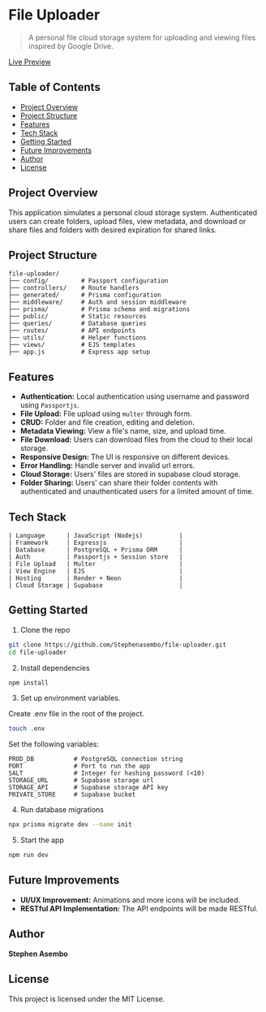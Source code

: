 # File Uploader

> A personal file cloud storage system for uploading and viewing files inspired by Google Drive.

[Live Preview](https://file-uploader-5mab.onrender.com)

## Table of Contents

- [Project Overview](#project-overview)
- [Project Structure](#project-structure)
- [Features](#features)
- [Tech Stack](#tech-stack)
- [Getting Started](#getting-started)
- [Future Improvements](#future-improvements)
- [Author](#author)
- [License](#license)

## Project Overview

This application simulates a personal cloud storage system. Authenticated users can create folders, upload files, view metadata, and download or share files and folders with desired expiration for shared links.

## Project Structure

```
file-uploader/
├── config/         # Passport configuration
├── controllers/    # Route handlers
├── generated/      # Prisma configuration
├── middleware/     # Auth and session middleware
├── prisma/         # Prisma schema and migrations
├── public/         # Static resources
├── queries/        # Database queries
├── routes/         # API endpoints
├── utils/          # Helper functions
├── views/          # EJS templates
├── app.js          # Express app setup
```

## Features

- **Authentication:** Local authentication using username and password using `Passportjs`.
- **File Upload:** File upload using `multer` through form.
- **CRUD:** Folder and file creation, editing and deletion.
- **Metadata Viewing:** View a file's name, size, and upload time.
- **File Download:** Users can download files from the cloud to their local storage.
- **Responsive Design:** The UI is responsive on different devices.
- **Error Handling:** Handle server and invalid url errors.
- **Cloud Storage:** Users' files are stored in supabase cloud storage.
- **Folder Sharing:** Users' can share their folder contents with authenticated and unauthenticated users for a limited amount of time.

## Tech Stack

```
| Language      | JavaScript (Nodejs)          |
| Framework     | Expressjs                    |
| Database      | PostgreSQL + Prisma ORM      |
| Auth          | Passportjs + Session store   |
| File Upload   | Multer                       |
| View Engine   | EJS                          |
| Hosting       | Render + Neon                |
| Cloud Storage | Supabase                     |
```

## Getting Started

1. Clone the repo

```bash
git clone https://github.com/Stephenasembo/file-uploader.git
cd file-uploader
```

2. Install dependencies

```bash
npm install
```

3. Set up environment variables.

Create .env file in the root of the project.

```bash
touch .env
```

Set the following variables:

```
PROD_DB           # PostgreSQL connection string
PORT              # Port to run the app
SALT              # Integer for hashing password (<10)
STORAGE_URL       # Supabase storage url
STORAGE_API       # Supabase storage API key
PRIVATE_STORE     # Supabase bucket
```

4. Run database migrations

```bash
npx prisma migrate dev --name init
```

5. Start the app

```bash
npm run dev
```

## Future Improvements

- **UI/UX Improvement:** Animations and more icons will be included.
- **RESTful API Implementation:** The API endpoints will be made RESTful.

## Author

**Stephen Asembo**

## License

This project is licensed under the MIT License.
